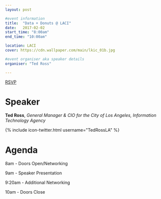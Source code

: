 ```yaml
---
layout: post

#event information
title:  "Data + Donuts @ LACI"
date:   2017-02-02
start_time: "8:00am"
end_time: "10:00am"

location: LACI
cover: https://cdn.wallpaper.com/main/lkic_01b.jpg

#event organiser aka speaker details
organiser: "Ted Ross"

---
```


<a class="page-link button button-primary" href="{{ site.baseurl }}/rsvp/">RSVP</a>

# Speaker
__Ted Ross__, _General Manager & CIO for the City of Los Angeles, Information Technology Agency_

{% include icon-twitter.html username="TedRossLA" %}

# Agenda

8am - Doors Open/Networking

9am - Speaker Presentation

9:20am - Additional Networking

10am - Doors Close

